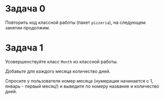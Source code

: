 # Задача 0

Повторить код классной работы (пакет `pizzeria`), на следующем занятии продолжим.

# Задача 1

Усовершенствуйте класс `Month` из классной работы.

Добавьте для каждого месяца количество дней.

Спросите у пользователя номер месяца (нумерация начинается с 1, январь - первый месяц!) и выведите по номеру название и количество дней.
